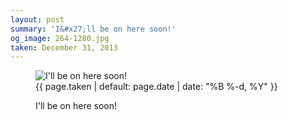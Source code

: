 ```yaml
---
layout: post
summary: 'I&#x27;ll be on here soon!'
og_image: 264-1280.jpg
taken: December 31, 2013
---
```


<figure class="post" data-src="{{ site.assets_url }}/{{ page.og_image }}" data-sub-html='#caption-{{ page.id | remove_first: "/" }}'>
<img alt="I'll be on here soon!" sizes="(min-width: 700px) 50vw, calc(100vw - 2rem)" src="{{ site.assets_url }}/264-640.jpg" srcset="{{ site.assets_url }}/264-1280.jpg 1280w, {{ site.assets_url }}/264-960.jpg 960w, {{ site.assets_url }}/264-640.jpg 640w, {{ site.assets_url }}/264-320.jpg 320w"/>
<figcaption id='caption-{{ page.id | remove_first: "/" }}'>
<time>{{ page.taken | default: page.date | date: "%B %-d, %Y" }}</time>
<p>I'll be on here soon!</p>
</figcaption>
</figure>
